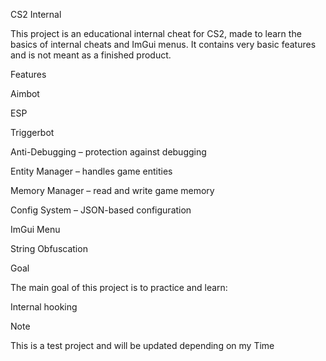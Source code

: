 CS2 Internal

This project is an educational internal cheat for CS2, made to learn the basics of internal cheats and ImGui menus.
It contains very basic features and is not meant as a finished product.

Features

Aimbot 

ESP  

Triggerbot 

Anti-Debugging – protection against debugging

Entity Manager – handles game entities

Memory Manager – read and write game memory

Config System – JSON-based configuration

ImGui Menu 

String Obfuscation 

Goal

The main goal of this project is to practice and learn:

Internal hooking

Note

This is a test project and will be updated depending on my Time
